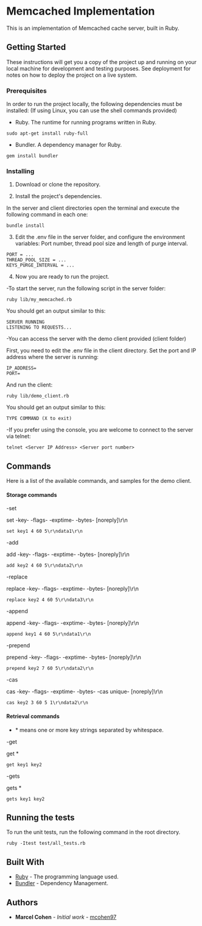 # Memcached Implementation

This is an implementation of Memcached cache server, built in Ruby.

## Getting Started

These instructions will get you a copy of the project up and running on your local machine for development and testing purposes. See deployment for notes on how to deploy the project on a live system.

### Prerequisites

In order to run the project locally, the following dependencies must be installed:
(If using Linux, you can use the shell commands provided)

- Ruby.
The runtime for running programs written in Ruby.

```
sudo apt-get install ruby-full
```

- Bundler.
A dependency manager for Ruby.

```
gem install bundler
```


### Installing

1. Download or clone the repository.

2. Install the project's dependencies.

In the server and client directories open the terminal and execute the following command in each one:

```
bundle install
```

3. Edit the .env file in the server folder, and configure the environment variables: Port number, thread pool size and length of purge interval.

```
PORT = ...
THREAD_POOL_SIZE = ...
KEYS_PURGE_INTERVAL = ...
```

4. Now you are ready to run the project.

-To start the server, run the following script in the server folder:

```
ruby lib/my_memcached.rb
```

You should get an output similar to this:

```
SERVER RUNNING
LISTENING TO REQUESTS...
```

-You can access the server with the demo client provided (client folder)

First, you need to edit the .env file in the client directory. Set the port and IP address where the server is running:

```
IP_ADDRESS= 
PORT=
```

And run the client:

```
ruby lib/demo_client.rb
```

You should get an output similar to this:

```
TYPE COMMAND (X to exit)
```

-If you prefer using the console, you are welcome to connect to the server via telnet:

```
telnet <Server IP Address> <Server port number>
```

## Commands
Here is a list of the available commands, and samples for the demo client.

#### Storage commands

-set

set -key- -flags- -exptime- -bytes- [noreply]\r\n

```
set key1 4 60 5\r\ndata1\r\n
```

-add

add -key- -flags- -exptime- -bytes- [noreply]\r\n

```
add key2 4 60 5\r\ndata2\r\n
```

-replace

replace -key- -flags- -exptime- -bytes- [noreply]\r\n

```
replace key2 4 60 5\r\ndata3\r\n
```

-append

append -key- -flags- -exptime- -bytes- [noreply]\r\n

```
append key1 4 60 5\r\ndata1\r\n
```

-prepend

prepend -key- -flags- -exptime- -bytes- [noreply]\r\n

```
prepend key2 7 60 5\r\ndata2\r\n
```

-cas

cas -key- -flags- -exptime- -bytes- -cas unique- [noreply]\r\n

```
cas key2 3 60 5 1\r\ndata2\r\n
```


#### Retrieval commands

- <key>* means one or more key strings separated by whitespace.

-get

get <key>*

```
get key1 key2
```

-gets

gets <key>*

```
gets key1 key2
```

## Running the tests

To run the unit tests, run the following command in the root directory.

```
ruby -Itest test/all_tests.rb
```

## Built With

* [Ruby](https://www.ruby-lang.org/en/documentation/) - The programming language used.
* [Bundler](https://bundler.io/) - Dependency Management.


## Authors

* **Marcel Cohen** - *Initial work* - [mcohen97](https://github.com/mcohen97)






